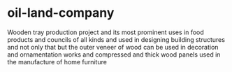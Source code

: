 # oil-land-company
Wooden tray production project and its most prominent uses in food products and councils of all kinds and used in designing building structures and not only that but the outer veneer of wood can be used in decoration and ornamentation works and compressed and thick wood panels used in the manufacture of home furniture

